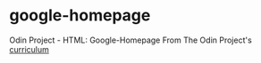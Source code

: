 # google-homepage
Odin Project - HTML: Google-Homepage
 From The Odin Project's [curriculum](http://www.theodinproject.com/courses/web-development-101/lessons/html-css)
